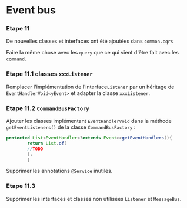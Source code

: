 # Event bus

### Etape 11

De nouvelles classes et interfaces ont été ajoutées dans `common.cqrs`

Faire la même chose avec les `query` que ce qui vient d'être fait avec les `command`.

### Etape 11.1 classes `xxxListener`

Remplacer l'implémentation de l'interface`Listener` par un héritage de `EventHandlerVoid<yEvent>` et adapter la
classe `xxxListener`.

### Etape 11.2 `CommandBusFactory`

Ajouter les classes implémentant `EventHandlerVoid` dans la méthode `getEventListeners()` de la
classe `CommandBusFactory` :

```java
protected List<EventHandler<?extends Event>>getEventHandlers(){
        return List.of(
        //TODO
        );
        }
```

Supprimer les annotations `@Service` inutiles.

### Etape 11.3

Supprimer les interfaces et classes non utilisées `Listener` et `MessageBus`.

